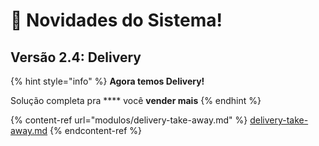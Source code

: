 # 🚀 Novidades do Sistema!

## Versão 2.4: Delivery

{% hint style="info" %}
**Agora temos Delivery!**

Solução completa pra **** você **vender mais**
{% endhint %}

{% content-ref url="modulos/delivery-take-away.md" %}
[delivery-take-away.md](modulos/delivery-take-away.md)
{% endcontent-ref %}
